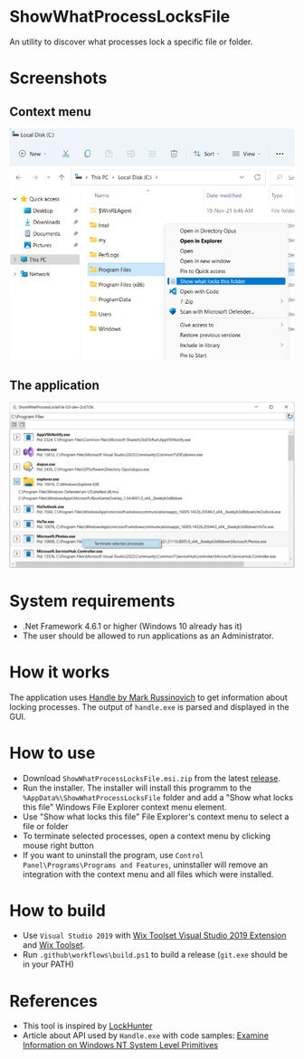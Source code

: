 # ShowWhatProcessLocksFile
An utility to discover what processes lock a specific file or folder.<br>

# Screenshots
## Context menu
![Screenshot](doc/ContextMenu.png)
## The application
![Screenshot](doc/Screenshot.png)

# System requirements
* .Net Framework 4.6.1 or higher (Windows 10 already has it)
* The user should be allowed to run applications as an Administrator.

# How it works
The application uses [Handle by Mark Russinovich](https://docs.microsoft.com/en-us/sysinternals/downloads/handle) to get information about locking processes. The output of `handle.exe` is parsed and displayed in the GUI.<br>

# How to use
* Download `ShowWhatProcessLocksFile.msi.zip` from the latest [release](https://github.com/PolarGoose/ShowWhatProcessLocksFile/releases).
* Run the installer. The installer will install this programm to the `%AppData%\ShowWhatProcessLocksFile` folder and add a "Show what locks this file" Windows File Explorer context menu element.
* Use "Show what locks this file" File Explorer's context menu to select a file or folder
* To terminate selected processes, open a context menu by clicking mouse right button
* If you want to uninstall the program, use `Control Panel\Programs\Programs and Features`, uninstaller will remove an integration with the context menu and all files which were installed.

# How to build
* Use `Visual Studio 2019` with [Wix Toolset Visual Studio 2019 Extension](https://marketplace.visualstudio.com/items?itemName=WixToolset.WixToolsetVisualStudio2019Extension) and [Wix Toolset](https://wixtoolset.org/releases/).
* Run `.github\workflows\build.ps1` to build a release (`git.exe` should be in your PATH)

# References
* This tool is inspired by [LockHunter](https://lockhunter.com/)
* Article about API used by `Handle.exe` with code samples: [Examine Information on Windows NT System Level Primitives](https://www.codeguru.com/cpp/w-p/system/processesmodules/article.php/c2827/Examine-Information-on-Windows-NT-System-Level-Primitives.htm)

